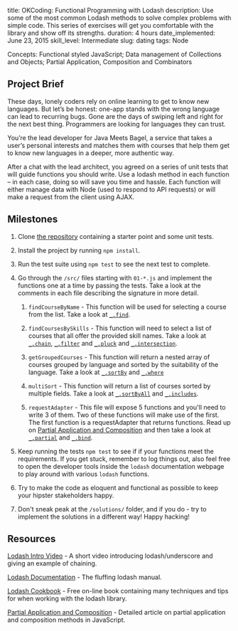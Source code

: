 title: OKCoding: Functional Programming with Lodash
description: Use some of the most common Lodash methods to solve complex problems with simple code. This series of exercises will get you comfortable with the library and show off its strengths. 
duration: 4 hours
date_implemented: June 23, 2015
skill_level: Intermediate
slug: dating
tags: Node

Concepts: Functional styled JavaScript; Data management of Collections and Objects; Partial Application, Composition and Combinators

## Project Brief

These days, lonely coders rely on online learning to get to know new languages. But let’s be honest: one-app stands with the wrong language can lead to recurring bugs. Gone are the days of swiping left and right for the next best thing. Programmers are looking for languages they can trust.

You’re the lead developer for Java Meets Bagel, a service that takes a user’s personal interests and matches them with courses that help them get to know new languages in a deeper, more authentic way.

After a chat with the lead architect, you agreed on a series of unit tests that will guide functions you should write. Use a lodash method in each function – in each case, doing so will save you time and hassle. Each function will either manage data with Node (used to respond to API requests) or will make a request from the client using AJAX.

## Milestones

1. Clone [the repository](https://github.com/Thinkful-Ed/node-lodash) containing a starter point and some unit tests.

2. Install the project by running `npm install`.

3. Run the test suite using `npm test` to see the next test to complete.

4. Go through the `/src/` files starting with `01-*.js` and implement the functions one at a time by passing the tests. Take a look at the comments in each file describing the signature in more detail.

    1. `findCourseByName` - This function will be used for selecting a course from the list. Take a look at [`_.find`](https://lodash.com/docs#find).

    2. `findCoursesBySkills` - This function will need to select a list of courses that all offer the provided skill names. Take a look at [`_.chain`](https://lodash.com/docs#chain), [`_.filter`](https://lodash.com/docs#filter) and [`_.pluck`](https://lodash.com/docs#pluck) and [`_.intersection`](https://lodash.com/docs#intersection).

    3. `getGroupedCourses` - This function will return a nested array of courses grouped by language and sorted by the suitability of the language. Take a look at [`_.sortBy`](https://lodash.com/docs#sortBy) and [`_.where`](https://lodash.com/docs#where)

    4. `multiSort` - This function will return a list of courses sorted by multiple fields. Take a look at [`_.sortByAll`](https://lodash.com/docs#sortByAll) and [`_.includes`](https://lodash.com/docs#includes).

    5. `requestAdapter` - This file will expose 5 functions and you'll need to write 3 of them. Two of these functions will make use of the first. The first function is a requestAdapter that returns functions. Read up on [Partial Application and Composition](http://benalman.com/news/2012/09/partial-application-in-javascript/) and then take a look at [`_.partial`](https://lodash.com/docs#partial) and [`_.bind`](https://lodash.com/docs#bind).
 
5. Keep running the tests `npm test` to see if if your functions meet the requirements. If you get stuck, remember to log things out, also feel free to open the developer tools inside the `lodash` documentation webpage to play around with various `lodash` functions.

6. Try to make the code as eloquent and functional as possible to keep your hipster stakeholders happy.

7. Don't sneak peak at the `/solutions/` folder, and if you do - try to implement the solutions in a different way! Happy hacking!

## Resources

[Lodash Intro Video](https://egghead.io/lessons/core-javascript-introduction-to-lodash) - A short video introducing lodash/underscore and giving an example of chaining.

[Lodash Documentation](https://lodash.com/docs) - The fluffing lodash manual.

[Lodash Cookbook](https://leanpub.com/lodashcookbook/read) - Free on-line book containing many techniques and tips for when working with the lodash library.

[Partial Application and Composition](http://benalman.com/news/2012/09/partial-application-in-javascript/) - Detailed article on partial application and composition methods in JavaScript.
